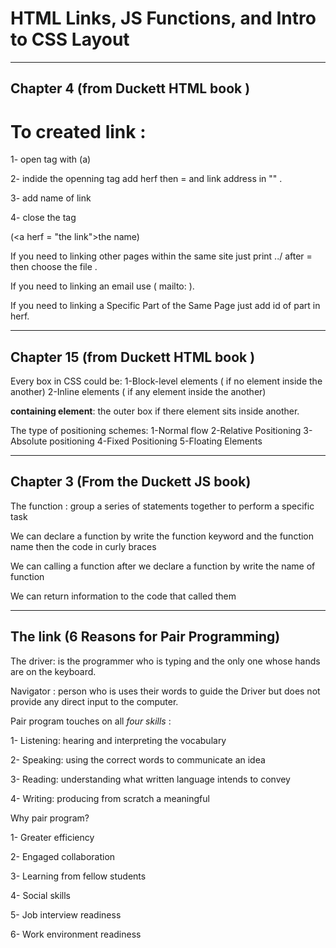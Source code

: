 #  HTML Links, JS Functions, and Intro to CSS Layout
----------------------
## Chapter 4 (from Duckett HTML book )

# To created link :
1- open tag with (a)

2- indide the openning tag add herf then = and link address in "" .

3- add name of link

4- close the tag

(\<a herf = "the link">the name</a>)

If you need to linking other pages within the same site just print ../ after = then choose the file .

If you need to linking an email use ( mailto: ).

If you need to linking a Specific Part of the Same Page just add id of part in herf.

------------------------------
## Chapter 15 (from Duckett HTML book )

Every box in CSS could be:
1-Block-level elements ( if no element inside the another)
2-Inline elements ( if any element inside the another)

 **containing element**: the outer box if there element sits inside another.
 
 The type of positioning schemes:
 1-Normal flow
 2-Relative Positioning
 3-Absolute positioning
 4-Fixed Positioning
 5-Floating Elements
 
 --------------------------------
## Chapter 3 (From the Duckett JS book)

The function :  group a series of statements together to perform a specific task

We can declare a function by write the function keyword and the function name then the code in curly braces

We  can calling a function after we declare a function by write the name of function

We can return information to the code that called them

---------------

## The link (6 Reasons for Pair Programming)

The driver: is the programmer who is typing and the only one whose hands are on the keyboard.

Navigator : person who is uses their words to guide the Driver but does not provide any direct input to the computer.

Pair program touches on all *four skills* :

1- Listening: hearing and interpreting the vocabulary

2- Speaking: using the correct words to communicate an idea 

3- Reading: understanding what written language intends to convey 

4-  Writing: producing from scratch a meaningful


Why pair program?

1- Greater efficiency

2- Engaged collaboration

3- Learning from fellow students

4- Social skills

5- Job interview readiness

6- Work environment readiness




  
 
